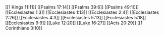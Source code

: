 [[1 Kings 11:11]]
[[Psalms 17:14]]
[[Psalms 39:6]]
[[Psalms 49:10]]
[[Ecclesiastes 1:3]]
[[Ecclesiastes 1:13]]
[[Ecclesiastes 2:4]]
[[Ecclesiastes 2:26]]
[[Ecclesiastes 4:3]]
[[Ecclesiastes 5:13]]
[[Ecclesiastes 5:18]]
[[Ecclesiastes 9:9]]
[[Luke 12:20]]
[[Luke 16:27]]
[[Acts 20:29]]
[[1 Corinthians 3:10]]
